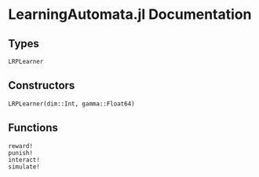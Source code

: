 # LearningAutomata.jl Documentation

## Types

```@docs
LRPLearner
```

## Constructors

```@docs
LRPLearner(dim::Int, gamma::Float64)
```

## Functions

```@docs
reward!
punish!
interact!
simulate!
```
